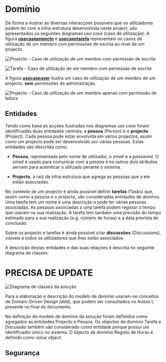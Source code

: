 Domínio
=

De forma a ilustrar as diversas interacções possiveis que os utilizadores podem ter com a infra-estrutura desenvolvida neste project, são apresentados os seguintes diagramas *use case* (caso de utilização). A figura **[usecaseprojecto]()** e **[usecasetarefa]()** representam os casos de utilização de um membro com permissões de escrita ao nível de um projecto.

<!---figure-->

![Projecto - Caso de utilização de um membro com permissão de escrita](https://dl.dropbox.com/s/74grwphgl5m8me7/usecaseprojecto.png)<!--- usecaseprojecto -->

<!---!figure-->
<!---T:FloatBarrier-->

<!---figure-->

![Tarefa - Caso de utilização de um membro com permissão de escrita](https://dl.dropbox.com/s/1se8rhskj43zt73/usecasetarefa.png)<!--- usecasetarefa -->

<!---!figure-->
<!---T:FloatBarrier-->

A figura **[usecaseuser]()** ilustra um caso de utilização de um membro de um projecto,
**sem** permissões de administração.

<!---figure-->

![Projecto - Caso de utilização de um membro apenas com permissão de leitura](https://dl.dropbox.com/s/2qoxj6k8swb07ds/usecaseuser.png)<!--- usecaseuser -->

<!---!figure-->
<!---T:FloatBarrier-->

Entidades 
-

Tendo como base as acções ilustradas nos diagramas *use case* foram identificadas duas entidades centrais, a **pessoa** (Person) e o **projecto** (Project). Cada pessoa pode estar envolvida em vários projectos, assim como um projecto pode ser desenvolvido por várias pessoas. Estas entidades são descritas como:

* **Pessoa**, representada pelo nome de utilizador, o *email* e a *password*. O *email* é usado para comunicar com a pessoa e os outros dois atributos servem para autenticar o utilizado perante o sistema.

* **Projecto**, a raiz da infra-estrutura que agrega as pessoas que a ele estão associadas.

No contexto de um projecto é ainda possível definir **tarefas** (Tasks) que, assim como a pessoa e o projecto, são consideradas entidades de domínio. Uma tarefa tem um nome e uma descrição e pode ter várias pessoas associadas. As pessoas associadas a uma tarefa podem registar o tempo que usaram na sua realização. A tarefa tem também uma previsão do tempo estimado para a sua realização (e.g. número de horas) e a data prevista de conclusão.

Sobre os projecto e tarefas é ainda possivel criar **discussões** (Discussions), visiveis a todos os utilizadores que lhes estão associados. 

A descrição destas entidades e das suas relações é descrita no seguinte diagrama de classes: 
# PRECISA DE UPDATE #

<!---figure-->
<!---T:centering-->

![Diagrama de classes da solução](https://dl.dropbox.com/s/z646fu75gf71mwq/uml.png)<!--- uml -->

<!---!figure-->
<!---T:FloatBarrier-->

Para a elaboração e descrição do modelo de domínio usaram-se conceitos de Domain-Driven Design *(ddd)*<!---cite-->, que podem ser consultados no Anexo I, presente no final do documento.

Na definição do modelo de domínio da solução foram definidos como agregados as entidades Projecto e Pessoa. Os objectos de domínio Tarefa e Discussão também são considerado como entidade porque possui um identificador único no sistema. O objecto de domínio Registo de Horas é definido como *value object*.


Segurança
-

